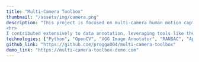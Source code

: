 ```yaml
---
title: "Multi-Camera Toolbox"
thumbnail: "/assets/img/camera.png"
description: "This project is focused on multi-camera human motion capture, particularly on camera calibration, using the Multi-Camera Toolbox. Built upon the EasyMocap repository, this project emphasizes intrinsic and extrinsic camera calibration. Key tasks include detecting chessboard keypoints for intrinsic calibration and using AprilTag markers for extrinsic calibration. 
<hr>
I contributed extensively to data annotation, leveraging tools like the VGG image annotator for manual annotation and data collection. The project integrates robust feature detection and calibration techniques, enabling accurate camera parameter estimation for multi-camera setups. The project also includes merging manual annotations with automatic detection results for improved calibration accuracy."
technologies: ["Python", "OpenCV", "VGG Image Annotator", "RANSAC", "AprilTag", "EasyMocap"]
github_link: "https://github.com/progga004/multi-camera-toolbox"
demo_link: "https://multi-camera-toolbox-demo.com"
---
```

